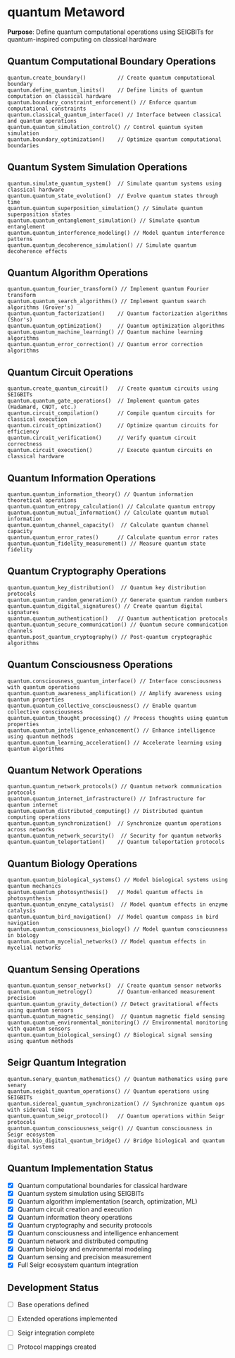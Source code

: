 # quantum Metaword

**Purpose**: Define quantum computational operations using SEIGBITs for quantum-inspired computing on classical hardware

## Quantum Computational Boundary Operations

```hyphos
quantum.create_boundary()          // Create quantum computational boundary
quantum.define_quantum_limits()    // Define limits of quantum computation on classical hardware
quantum.boundary_constraint_enforcement() // Enforce quantum computational constraints
quantum.classical_quantum_interface() // Interface between classical and quantum operations
quantum.quantum_simulation_control() // Control quantum system simulation
quantum.boundary_optimization()    // Optimize quantum computational boundaries
```

## Quantum System Simulation Operations

```hyphos
quantum.simulate_quantum_system()  // Simulate quantum systems using classical hardware
quantum.quantum_state_evolution()  // Evolve quantum states through time
quantum.quantum_superposition_simulation() // Simulate quantum superposition states
quantum.quantum_entanglement_simulation() // Simulate quantum entanglement
quantum.quantum_interference_modeling() // Model quantum interference patterns
quantum.quantum_decoherence_simulation() // Simulate quantum decoherence effects
```

## Quantum Algorithm Operations

```hyphos
quantum.quantum_fourier_transform() // Implement quantum Fourier transform
quantum.quantum_search_algorithms() // Implement quantum search algorithms (Grover's)
quantum.quantum_factorization()    // Quantum factorization algorithms (Shor's)
quantum.quantum_optimization()     // Quantum optimization algorithms
quantum.quantum_machine_learning() // Quantum machine learning algorithms
quantum.quantum_error_correction() // Quantum error correction algorithms
```

## Quantum Circuit Operations

```hyphos
quantum.create_quantum_circuit()   // Create quantum circuits using SEIGBITs
quantum.quantum_gate_operations()  // Implement quantum gates (Hadamard, CNOT, etc.)
quantum.circuit_compilation()      // Compile quantum circuits for classical execution
quantum.circuit_optimization()     // Optimize quantum circuits for efficiency
quantum.circuit_verification()     // Verify quantum circuit correctness
quantum.circuit_execution()        // Execute quantum circuits on classical hardware
```

## Quantum Information Operations

```hyphos
quantum.quantum_information_theory() // Quantum information theoretical operations
quantum.quantum_entropy_calculation() // Calculate quantum entropy
quantum.quantum_mutual_information() // Calculate quantum mutual information
quantum.quantum_channel_capacity()  // Calculate quantum channel capacity
quantum.quantum_error_rates()      // Calculate quantum error rates
quantum.quantum_fidelity_measurement() // Measure quantum state fidelity
```

## Quantum Cryptography Operations

```hyphos
quantum.quantum_key_distribution()  // Quantum key distribution protocols
quantum.quantum_random_generation() // Generate quantum random numbers
quantum.quantum_digital_signatures() // Create quantum digital signatures
quantum.quantum_authentication()   // Quantum authentication protocols
quantum.quantum_secure_communication() // Quantum secure communication channels
quantum.post_quantum_cryptography() // Post-quantum cryptographic algorithms
```

## Quantum Consciousness Operations

```hyphos
quantum.consciousness_quantum_interface() // Interface consciousness with quantum operations
quantum.quantum_awareness_amplification() // Amplify awareness using quantum properties
quantum.quantum_collective_consciousness() // Enable quantum collective consciousness
quantum.quantum_thought_processing() // Process thoughts using quantum properties
quantum.quantum_intelligence_enhancement() // Enhance intelligence using quantum methods
quantum.quantum_learning_acceleration() // Accelerate learning using quantum algorithms
```

## Quantum Network Operations

```hyphos
quantum.quantum_network_protocols() // Quantum network communication protocols
quantum.quantum_internet_infrastructure() // Infrastructure for quantum internet
quantum.quantum_distributed_computing() // Distributed quantum computing operations
quantum.quantum_synchronization()  // Synchronize quantum operations across networks
quantum.quantum_network_security()  // Security for quantum networks
quantum.quantum_teleportation()    // Quantum teleportation protocols
```

## Quantum Biology Operations

```hyphos
quantum.quantum_biological_systems() // Model biological systems using quantum mechanics
quantum.quantum_photosynthesis()   // Model quantum effects in photosynthesis
quantum.quantum_enzyme_catalysis()  // Model quantum effects in enzyme catalysis
quantum.quantum_bird_navigation()  // Model quantum compass in bird navigation
quantum.quantum_consciousness_biology() // Model quantum consciousness in biology
quantum.quantum_mycelial_networks() // Model quantum effects in mycelial networks
```

## Quantum Sensing Operations

```hyphos
quantum.quantum_sensor_networks()  // Create quantum sensor networks
quantum.quantum_metrology()        // Quantum-enhanced measurement precision
quantum.quantum_gravity_detection() // Detect gravitational effects using quantum sensors
quantum.quantum_magnetic_sensing()  // Quantum magnetic field sensing
quantum.quantum_environmental_monitoring() // Environmental monitoring with quantum sensors
quantum.quantum_biological_sensing() // Biological signal sensing using quantum methods
```

## Seigr Quantum Integration

```hyphos
quantum.senary_quantum_mathematics() // Quantum mathematics using pure senary
quantum.seigbit_quantum_operations() // Quantum operations using SEIGBITs
quantum.sidereal_quantum_synchronization() // Synchronize quantum ops with sidereal time
quantum.quantum_seigr_protocol()   // Quantum operations within Seigr protocols
quantum.quantum_consciousness_seigr() // Quantum consciousness in Seigr ecosystem
quantum.bio_digital_quantum_bridge() // Bridge biological and quantum digital systems
```

## Quantum Implementation Status

- [x] Quantum computational boundaries for classical hardware
- [x] Quantum system simulation using SEIGBITs
- [x] Quantum algorithm implementation (search, optimization, ML)
- [x] Quantum circuit creation and execution
- [x] Quantum information theory operations
- [x] Quantum cryptography and security protocols
- [x] Quantum consciousness and intelligence enhancement
- [x] Quantum network and distributed computing
- [x] Quantum biology and environmental modeling
- [x] Quantum sensing and precision measurement
- [x] Full Seigr ecosystem quantum integration

## Development Status

- [ ] Base operations defined
- [ ] Extended operations implemented  
- [ ] Seigr integration complete
- [ ] Protocol mappings created

